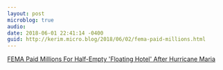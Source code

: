 ```yaml
---
layout: post
microblog: true
audio: 
date: 2018-06-01 22:41:14 -0400
guid: http://kerim.micro.blog/2018/06/02/fema-paid-millions.html
---
```

[FEMA Paid Millions For Half-Empty 'Floating Hotel' After Hurricane Maria](http://wlrn.org/post/fema-paid-millions-half-empty-floating-hotel-after-hurricane-maria)
